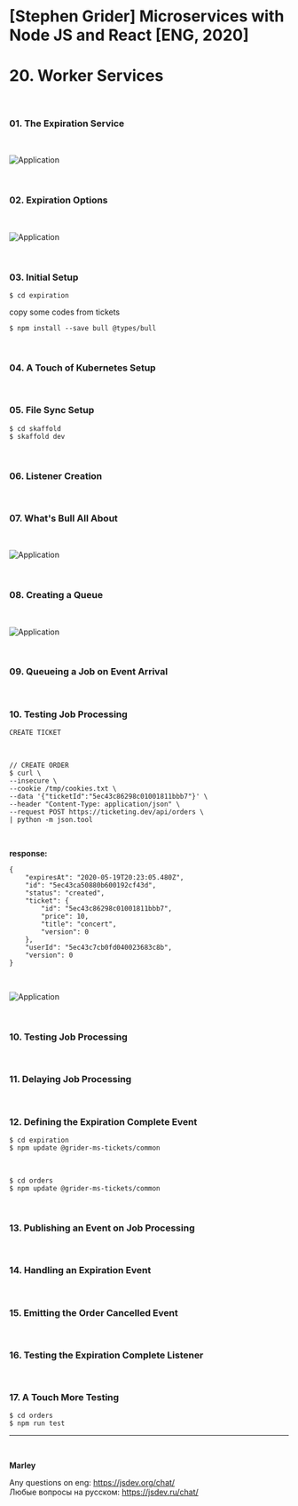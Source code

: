 # [Stephen Grider] Microservices with Node JS and React [ENG, 2020]

# 20. Worker Services

<br/>

### 01. The Expiration Service

<br/>

![Application](/img/pic-20-01.png?raw=true)

<br/>

### 02. Expiration Options

<br/>

![Application](/img/pic-20-02.png?raw=true)

<br/>

### 03. Initial Setup

    $ cd expiration

copy some codes from tickets

    $ npm install --save bull @types/bull

<br/>

### 04. A Touch of Kubernetes Setup

<br/>

### 05. File Sync Setup

    $ cd skaffold
    $ skaffold dev

<br/>

### 06. Listener Creation

<br/>

### 07. What's Bull All About

<br/>

![Application](/img/pic-20-03.png?raw=true)

<br/>

### 08. Creating a Queue

<br/>

![Application](/img/pic-20-04.png?raw=true)

<br/>

### 09. Queueing a Job on Event Arrival

<br/>

### 10. Testing Job Processing

```
CREATE TICKET
```

<br/>

```
// CREATE ORDER
$ curl \
--insecure \
--cookie /tmp/cookies.txt \
--data '{"ticketId":"5ec43c86298c01001811bbb7"}' \
--header "Content-Type: application/json" \
--request POST https://ticketing.dev/api/orders \
| python -m json.tool
```

<br/>

**response:**

```
{
    "expiresAt": "2020-05-19T20:23:05.480Z",
    "id": "5ec43ca50880b600192cf43d",
    "status": "created",
    "ticket": {
        "id": "5ec43c86298c01001811bbb7",
        "price": 10,
        "title": "concert",
        "version": 0
    },
    "userId": "5ec43c7cb0fd040023683c8b",
    "version": 0
}
```

<br/>

![Application](/img/pic-20-05.png?raw=true)

<br/>

### 10. Testing Job Processing

<br/>

### 11. Delaying Job Processing

<br/>

### 12. Defining the Expiration Complete Event

    $ cd expiration
    $ npm update @grider-ms-tickets/common

<br/>

    $ cd orders
    $ npm update @grider-ms-tickets/common

<br/>

### 13. Publishing an Event on Job Processing

<br/>

### 14. Handling an Expiration Event

<br/>

### 15. Emitting the Order Cancelled Event

<br/>

### 16. Testing the Expiration Complete Listener

<br/>

### 17. A Touch More Testing

    $ cd orders
    $ npm run test

---

<br/>

**Marley**

Any questions on eng: https://jsdev.org/chat/  
Любые вопросы на русском: https://jsdev.ru/chat/
